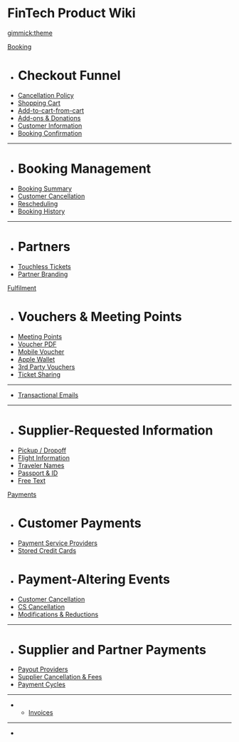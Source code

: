 # FinTech Product Wiki

[gimmick:theme](bootstrap)

[Booking]()

* # Checkout Funnel
* [Cancellation Policy]()
* [Shopping Cart]()
* [Add-to-cart-from-cart]()
* [Add-ons & Donations]()
* [Customer Information]()
* [Booking Confirmation]()
- - - -
* # Booking Management
* [Booking Summary]()
* [Customer Cancellation]()
* [Rescheduling]()
* [Booking History]()
- - - -
* # Partners
* [Touchless Tickets]()
* [Partner Branding]()

[Fulfilment]()

* # Vouchers & Meeting Points
* [Meeting Points]()
* [Voucher PDF]()
* [Mobile Voucher]()
* [Apple Wallet]()
* [3rd Party Vouchers]()
* [Ticket Sharing]()
- - - -
* [Transactional Emails]()
- - - - 
* # Supplier-Requested Information
* [Pickup / Dropoff]()
* [Flight Information]()
* [Traveler Names]()
* [Passport & ID]()
* [Free Text]()

[Payments]()

* # Customer Payments
* [Payment Service Providers]()
* [Stored Credit Cards]()
* # Payment-Altering Events
* [Customer Cancellation]()
* [CS Cancellation]()
* [Modifications & Reductions]()
- - - -
* # Supplier and Partner Payments
* [Payout Providers]()
* [Supplier Cancellation & Fees]()
* [Payment Cycles]()
- - - -
- * [Invoices]()
- - - -
- 


